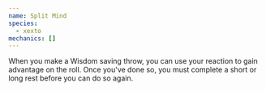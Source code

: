 ```yaml
---
name: Split Mind
species:
  - xexto
mechanics: []
---
```

When you make a Wisdom saving throw, you can use your reaction to gain advantage on the roll. Once you've done so, you must complete a short or long rest before you can do so again.
